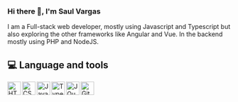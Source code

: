 ### Hi there 👋, I'm Saul Vargas
I am a Full-stack web developer, mostly using Javascript and Typescript but also exploring the other frameworks like Angular and Vue.
In the backend mostly using PHP and NodeJS.

## :computer: Language and tools

<img align="left" alt="HTML5" width="30px" src="https://cdn.jsdelivr.net/gh/devicons/devicon/icons/html5/html5-original.svg">
<img align="left" alt="CSS3" width="30px" src="https://cdn.jsdelivr.net/gh/devicons/devicon/icons/css3/css3-original.svg">
<img align="left" alt="JavaScript" width="30px" src="https://cdn.jsdelivr.net/gh/devicons/devicon/icons/javascript/javascript-original.svg">
<img align="left" alt="TypeScript" width="30px" src="https://cdn.jsdelivr.net/gh/devicons/devicon/icons/typescript/typescript-original.svg">
<img align="left" alt="JQuery" width="30px" src="https://cdn.jsdelivr.net/gh/devicons/devicon/icons/jquery/jquery-original.svg">
<img align="left" alt="Git" width="30px" src="https://cdn.jsdelivr.net/gh/devicons/devicon/icons/git/git-original.svg">
<br>
<!--
**Shadox-0495/Shadox-0495** is a ✨ _special_ ✨ repository because its `README.md` (this file) appears on your GitHub profile.

Here are some ideas to get you started:

- 🔭 I’m currently working on ...
- 🌱 I’m currently learning ...
- 👯 I’m looking to collaborate on ...
- 🤔 I’m looking for help with ...
- 💬 Ask me about ...
- 📫 How to reach me: ...
- 😄 Pronouns: ...
- ⚡ Fun fact: ...
-->

[![Anurag's GitHub stats](https://github-readme-stats.vercel.app/api?username=Shadox-0495&show_icons=true&theme=algolia)](https://github.com/anuraghazra/github-readme-stats)
